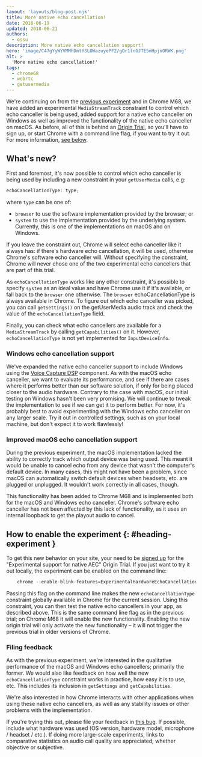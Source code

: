 ```yaml
---
layout: 'layouts/blog-post.njk'
title: More native echo cancellation!
date: 2018-06-19
updated: 2018-06-21
authors:
  - ossu
description: More native echo cancellation support!
hero: 'image/C47gYyWYVMMhDmtYSLOWazuyePF2/gOr1lnGJTE5mHpjnORWK.png'
alt: >
  'More native echo cancellation!'
tags:
  - chrome68
  - webrtc
  - getusermedia
---
```


We're continuing on from the [previous
experiment](/web/updates/2018/03/macos-native-echo-cancellation) and in Chrome
M68, we have added an experimental `MediaStreamTrack` constraint to control
which echo canceller is being used, added support for a native echo canceller on
Windows as well as improved the functionality of the native echo canceller on
macOS. As before, all of this is behind an [Origin
Trial](https://bit.ly/OriginTrials), so you'll have to sign up, or
start Chrome with a command line flag, if you want to try it out. For more
information, [see below](#heading-experiment).

## What's new?

First and foremost, it's now possible to control which echo canceller is being
used by including a new constraint in your `getUserMedia` calls, e.g:

```js
echoCancellationType: type;
```

where `type` can be one of:

- `browser` to use the software implementation provided by the browser; or
- `system` to use the implementation provided by the underlying
  system. Currently, this is one of the implementations on macOS and on Windows.

If you leave the constraint out, Chrome will select echo canceller like it
always has: if there's hardware echo cancellation, it will be used, otherwise
Chrome's software echo canceller will. Without specifying the constraint, Chrome
will never chose one of the two experimental echo cancellers that are part of
this trial.

As `echoCancellationType` works like any other constraint, it's possible to
specify `system` as an ideal value and have Chrome use it if it's available, or
fall back to the `browser` one otherwise. The `browser` echoCancellationType is
always available in Chrome. To figure out which echo canceller was picked, you
can call `getSettings()` on the getUserMedia audio track and check the value of
the `echoCancellationType` field.

Finally, you can check what echo cancellers are available for a
`MediaStreamTrack` by calling `getCapabilities()` on it. However,
`echoCancellationType` is not yet implemented for `InputDeviceInfo`.

### Windows echo cancellation support

We've expanded the native echo canceller support to include Windows using the
[Voice Capture
DSP](<https://msdn.microsoft.com/en-us/library/windows/desktop/ff819492(v=vs.85).aspx>)
component. As with the macOS echo canceller, we want to evaluate its
performance, and see if there are cases where it performs better than our
software solution, if only for being placed closer to the audio hardware.
Contrary to the case with macOS, our initial testing on Windows hasn't been very
promising. We will continue to tweak the implementation to see if we can get it
to perform better. For now, it's probably best to avoid experimenting with the
Windows echo canceller on any larger scale. Try it out in controlled settings,
such as on your local machine, but don't expect it to work flawlessly!

### Improved macOS echo cancellation support

During the previous experiment, the macOS implementation lacked the ability to
correctly track which output device was being used. This meant it would be
unable to cancel echo from any device that wasn't the computer's default
device. In many cases, this might not have been a problem, since macOS can
automatically switch default devices when headsets, etc. are plugged or
unplugged. It wouldn't work correctly in all cases, though.

This functionality has been added to Chrome M68 and is implemented both for the
macOS and Windows echo canceller. Chrome's software echo canceller has not been
affected by this lack of functionality, as it uses an internal loopback to get
the playout audio to cancel.

## How to enable the experiment {: #heading-experiment }

To get this new behavior on your site, your need to be [signed
up](http://bit.ly/OriginTrialSignup) for the "Experimental support
for native AEC" Origin Trial. If you just want to try it out locally, the
experiment can be enabled on the command line:

```js
    chrome --enable-blink-features=ExperimentalHardwareEchoCancellation
```

Passing this flag on the command line makes the new `echoCancellationType`
constraint globally available in Chrome for the current session. Using this
constraint, you can then test the native echo cancellers in your app, as
described above. This is the same command line flag as in the previous trial; on
Chrome M68 it will enable the new functionality. Enabling the new origin trial
will only activate the new functionality &ndash; it will not trigger the previous
trial in older versions of Chrome.

### Filing feedback

As with the previous experiment, we're interested in the qualitative performance
of the macOS and Windows echo cancellers; primarily the former. We would also
like feedback on how well the new `echoCancellationType` constraint works in
practice, how easy it is to use, etc. This includes its inclusion in
`getSettings` and `getCapabilities`.

We're also interested in how Chrome interacts with other applications when using
these native echo cancellers, as well as any stability issues or other problems
with the implementation.

If you're trying this out, please file your feedback in [this
bug](https://bugs.chromium.org/p/chromium/issues/detail?id=853196).
If possible, include what hardware was used (OS version, hardware model,
microphone / headset / etc.). If doing more large-scale experiments, links to
comparative statistics on audio call quality are appreciated; whether objective
or subjective.
